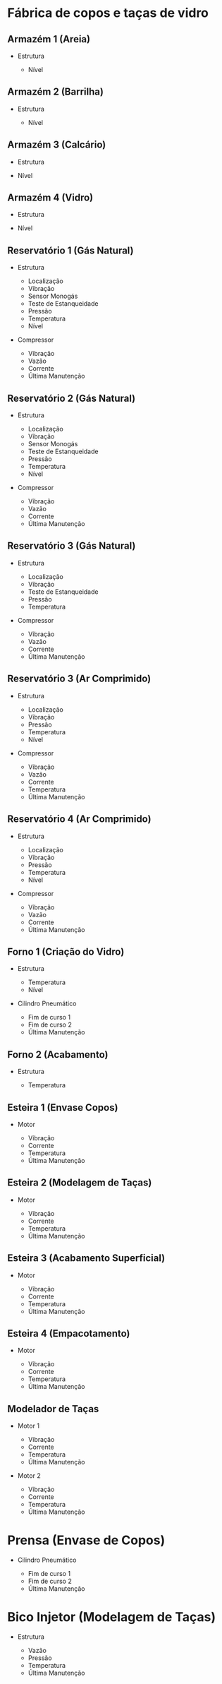 # Fábrica de copos e taças de vidro

## Armazém 1 (Areia)

* Estrutura

  * Nível

## Armazém 2 (Barrilha)

* Estrutura

  * Nível

## Armazém 3 (Calcário)

* Estrutura

* Nível

## Armazém 4 (Vidro)

* Estrutura

* Nível

## Reservatório 1 (Gás Natural)

* Estrutura

  * Localização
  * Vibração
  * Sensor Monogás
  * Teste de Estanqueidade
  * Pressão
  * Temperatura
  * Nível

* Compressor

  * Vibração
  * Vazão
  * Corrente
  * Última Manutenção

## Reservatório 2 (Gás Natural)

* Estrutura

  * Localização
  * Vibração
  * Sensor Monogás
  * Teste de Estanqueidade
  * Pressão
  * Temperatura
  * Nível

* Compressor

  * Vibração
  * Vazão
  * Corrente
  * Última Manutenção

## Reservatório 3 (Gás Natural)

* Estrutura

  * Localização
  * Vibração
  * Teste de Estanqueidade
  * Pressão
  * Temperatura

* Compressor

  * Vibração
  * Vazão
  * Corrente
  * Última Manutenção

## Reservatório 3 (Ar Comprimido)

* Estrutura

  * Localização
  * Vibração
  * Pressão
  * Temperatura
  * Nível

* Compressor

  * Vibração
  * Vazão
  * Corrente
  * Temperatura
  * Última Manutenção


## Reservatório 4 (Ar Comprimido)

* Estrutura

  * Localização
  * Vibração
  * Pressão
  * Temperatura
  * Nível

* Compressor

  * Vibração
  * Vazão
  * Corrente
  * Última Manutenção

## Forno 1 (Criação do Vidro)

* Estrutura

  * Temperatura
  * Nível

* Cilindro Pneumático
  
  * Fim de curso 1
  * Fim de curso 2
  * Última Manutenção

## Forno 2 (Acabamento)

* Estrutura

  * Temperatura

## Esteira 1 (Envase Copos)

* Motor

  * Vibração
  * Corrente
  * Temperatura
  * Última Manutenção
  
## Esteira 2 (Modelagem de Taças)

* Motor

  * Vibração
  * Corrente
  * Temperatura
  * Última Manutenção

## Esteira 3 (Acabamento Superficial)

* Motor

  * Vibração
  * Corrente
  * Temperatura
  * Última Manutenção

## Esteira 4 (Empacotamento)

* Motor

  * Vibração
  * Corrente
  * Temperatura
  * Última Manutenção

## Modelador de Taças

* Motor 1

  * Vibração
  * Corrente
  * Temperatura
  * Última Manutenção

* Motor 2

  * Vibração
  * Corrente
  * Temperatura
  * Última Manutenção
 
# Prensa (Envase de Copos)

* Cilindro Pneumático
  
  * Fim de curso 1
  * Fim de curso 2
  * Última Manutenção

# Bico Injetor (Modelagem de Taças)

* Estrutura
  
  * Vazão
  * Pressão
  * Temperatura
  * Última Manutenção
